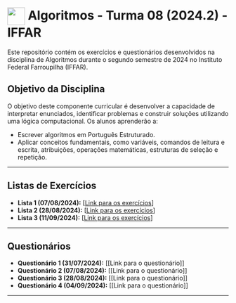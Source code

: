 <h1>
     <img align="center" width="40px" src="https://upload.wikimedia.org/wikipedia/commons/3/3f/Instituto_Federal_Farroupilha_-_Marca_Vertical_2015.svg"></a>
    <span>Algoritmos - Turma 08 (2024.2) - IFFAR</span>
</h1>

Este repositório contém os exercícios e questionários desenvolvidos na disciplina de Algoritmos durante o segundo semestre de 2024 no Instituto Federal Farroupilha (IFFAR).

## Objetivo da Disciplina

O objetivo deste componente curricular é desenvolver a capacidade de interpretar enunciados, identificar problemas e construir soluções utilizando uma lógica computacional. Os alunos aprenderão a:

- Escrever algoritmos em Português Estruturado.
- Aplicar conceitos fundamentais, como variáveis, comandos de leitura e escrita, atribuições, operações matemáticas, estruturas de seleção e repetição.
___
## Listas de Exercícios

- **Lista 1 (07/08/2024):** [[Link para os exercícios](https://github.com/oBryam/Algoritmos/blob/main/atividades/lista1.md)]
- **Lista 2 (28/08/2024):** [[Link para os exercícios](https://github.com/oBryam/Algoritmos/blob/main/atividades/lista2.md)]
- **Lista 3 (11/09/2024):** [[Link para os exercícios](https://github.com/oBryam/algoritmos/blob/main/atividades/lista3.md)]
___
## Questionários

- **Questionário 1 (31/07/2024):** [[Link para o questionário]] 
- **Questionário 2 (07/08/2024):** [[Link para o questionário]]
- **Questionário 3 (28/08/2024):** [[Link para o questionário]]
- **Questionário 4 (04/09/2024):** [[Link para o questionário]]

___
